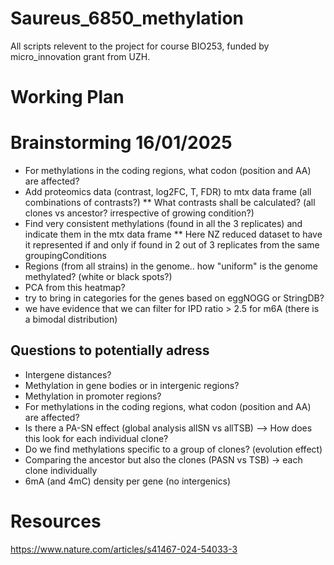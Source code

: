 # Saureus_6850_methylation

All scripts relevent to the project for course BIO253, funded by micro_innovation grant from UZH.

# Working Plan


# Brainstorming 16/01/2025
* For methylations in the coding regions, what codon (position and AA) are affected?
* Add proteomics data (contrast, log2FC, T, FDR) to mtx data frame (all combinations of contrasts?)
** What contrasts shall be calculated? (all clones vs ancestor? irrespective of growing condition?)
* Find very consistent methylations (found in all the 3 replicates) and indicate them in the mtx data frame
** Here NZ reduced dataset to have it represented if and only if found in 2 out of 3 replicates from the same groupingConditions
* Regions (from all strains) in the genome.. how "uniform" is the genome methylated? (white or black spots?)
* PCA from this heatmap?
* try to bring in categories for the genes based on eggNOGG or StringDB?
* we have evidence that we can filter for IPD ratio > 2.5 for m6A (there is a bimodal distribution)

## Questions to potentially adress
* Intergene distances?
* Methylation in gene bodies or in intergenic regions?
* Methylation in promoter regions?
* For methylations in the coding regions, what codon (position and AA) are affected?
* Is there a PA-SN effect (global analysis allSN vs allTSB)
    --> How does this look for each individual clone?
* Do we find methylations specific to a group of clones? (evolution effect)
* Comparing the ancestor but also the clones (PASN vs TSB) -> each clone individually
* 6mA (and 4mC) density per gene (no intergenics)




# Resources
https://www.nature.com/articles/s41467-024-54033-3

